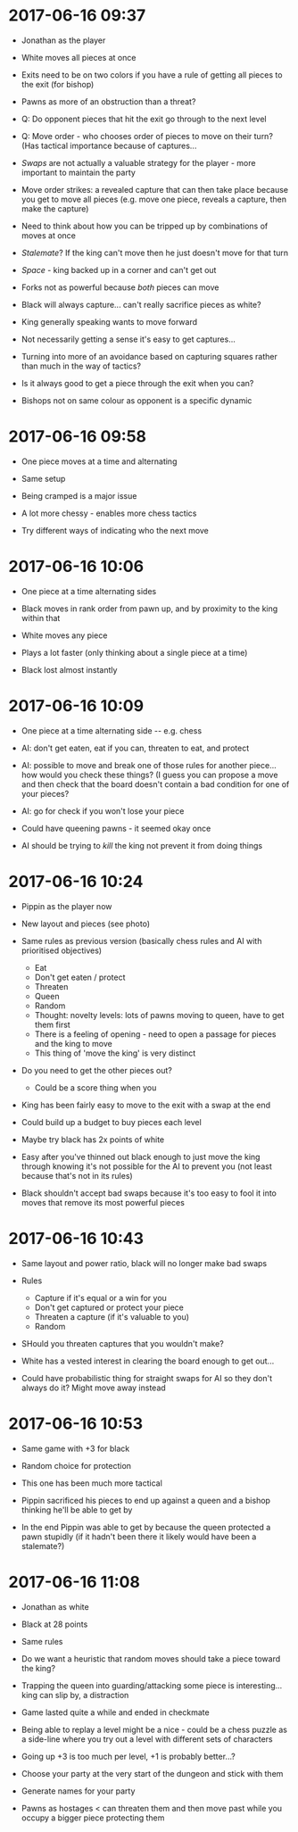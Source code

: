 

# 2017-06-16 09:37

- Jonathan as the player

* White moves all pieces at once

* Exits need to be on two colors if you have a rule of getting all pieces to the exit (for bishop)
* Pawns as more of an obstruction than a threat?
* Q: Do opponent pieces that hit the exit go through to the next level

* Q: Move order - who chooses order of pieces to move on their turn? (Has tactical importance because of captures...

* _Swaps_ are not actually a valuable strategy for the player - more important to maintain the party
* Move order strikes: a revealed capture that can then take place because you get to move all pieces (e.g. move one piece, reveals a capture, then make the capture)
* Need to think about how you can be tripped up by combinations of moves at once
* _Stalemate_? If the king can't move then he just doesn't move for that turn
* _Space_ - king backed up in a corner and can't get out
* Forks not as powerful because _both_ pieces can move
* Black will always capture... can't really sacrifice pieces as white?
* King generally speaking wants to move forward
* Not necessarily getting a sense it's easy to get captures...
* Turning into more of an avoidance based on capturing squares rather than much in the way of tactics?
* Is it always good to get a piece through the exit when you can?
* Bishops not on same colour as opponent is a specific dynamic


# 2017-06-16 09:58

* One piece moves at a time and alternating
* Same setup

* Being cramped is a major issue
* A lot more chessy - enables more chess tactics
* Try different ways of indicating who the next move


# 2017-06-16 10:06

* One piece at a time alternating sides
* Black moves in rank order from pawn up, and by proximity to the king within that
* White moves any piece

* Plays a lot faster (only thinking about a single piece at a time)
* Black lost almost instantly


# 2017-06-16 10:09

* One piece at a time alternating side -- e.g. chess

* AI: don't get eaten, eat if you can, threaten to eat, and protect
* AI: possible to move and break one of those rules for another piece... how would you check these things? (I guess you can propose a move and then check that the board doesn't contain a bad condition for one of your pieces?
* AI: go for check if you won't lose your piece

* Could have queening pawns - it seemed okay once
* AI should be trying to _kill_ the king not prevent it from doing things

# 2017-06-16 10:24

- Pippin as the player now

* New layout and pieces (see photo)
* Same rules as previous version (basically chess rules and AI with prioritised objectives)
  - Eat
  - Don't get eaten / protect
  - Threaten
  - Queen
  - Random

  * Thought: novelty levels: lots of pawns moving to queen, have to get them first
  * There is a feeling of opening - need to open a passage for pieces and the king to move
  * This thing of 'move the king' is very distinct
* Do you need to get the other pieces out?
  - Could be a score thing when you
* King has been fairly easy to move to the exit with a swap at the end

* Could build up a budget to buy pieces each level

* Maybe try black has 2x points of white

* Easy after you've thinned out black enough to just move the king through knowing it's not possible for the AI to prevent you (not least because that's not in its rules)
* Black shouldn't accept bad swaps because it's too easy to fool it into moves that remove its most powerful pieces

# 2017-06-16 10:43

* Same layout and power ratio, black will no longer make bad swaps
* Rules
  - Capture if it's equal or a win for you
  - Don't get captured or protect your piece
  - Threaten a capture (if it's valuable to you)
  - Random

* SHould you threaten captures that you wouldn't make?
* White has a vested interest in clearing the board enough to get out...
* Could have probabilistic thing for straight swaps for AI so they don't always do it? Might move away instead


# 2017-06-16 10:53

* Same game with +3 for black
* Random choice for protection

* This one has been much more tactical
* Pippin sacrificed his pieces to end up against a queen and a bishop thinking he'll be able to get by
* In the end Pippin was able to get by because the queen protected a pawn stupidly (if it hadn't been there it likely would have been a stalemate?)


# 2017-06-16 11:08

- Jonathan as white

* Black at 28 points
* Same rules

* Do we want a heuristic that random moves should take a piece toward the king?
* Trapping the queen into guarding/attacking some piece is interesting... king can slip by, a distraction

* Game lasted quite a while and ended in checkmate

* Being able to replay a level might be a nice - could be a chess puzzle as a side-line where you try out a level with different sets of characters

* Going up +3 is too much per level, +1 is probably better...?

* Choose your party at the very start of the dungeon and stick with them
* Generate names for your party
* Pawns as hostages < can threaten them and then move past while you occupy a bigger piece protecting them
